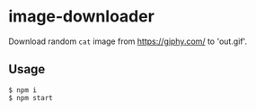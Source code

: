 # image-downloader

Download random `cat` image from https://giphy.com/ to 'out.gif'.

## Usage

```
$ npm i
$ npm start
```
